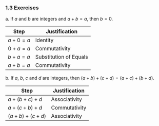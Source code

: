 ### 1.3 Exercises

a. If $a$ and $b$ are integers and $a+b=a$, then $b=0$.

| Step    | Justification          |
| ------- | ---------------------- |
| $a+0=a$ | Identity               |
| $0+a=a$ | Commutativity          |
| $b+a=a$ | Substitution of Equals |
| $a+b=a$ | Commutativity          |

b. If $a$, $b$, $c$ and $d$ are integers, then $(a+b)+(c+d)=(a+c)+(b+d)$.

| Step          | Justification |
| ------------- | ------------- |
| $a+(b+c)+d$   | Associativity |
| $a+(c+b)+d$   | Commutativity |
| $(a+b)+(c+d)$ | Associativity |

